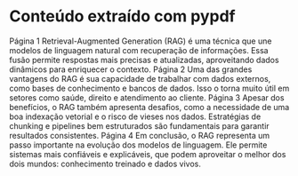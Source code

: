 # Conteúdo extraído com pypdf

Página 1
    Retrieval-Augmented Generation (RAG) é uma técnica que une modelos de linguagem natural
com recuperação de informações.
    Essa fusão permite respostas mais precisas e atualizadas, aproveitando dados dinâmicos para
enriquecer o contexto.
Página 2
    Uma das grandes vantagens do RAG é sua capacidade de trabalhar com dados externos, como
bases de conhecimento e bancos de dados.
    Isso o torna muito útil em setores como saúde, direito e atendimento ao cliente.
Página 3
    Apesar dos benefícios, o RAG também apresenta desafios, como a necessidade de uma boa
indexação vetorial e o risco de vieses nos dados.
    Estratégias de chunking e pipelines bem estruturados são fundamentais para garantir resultados
consistentes.
Página 4
    Em conclusão, o RAG representa um passo importante na evolução dos modelos de linguagem.
    Ele permite sistemas mais confiáveis e explicáveis, que podem aproveitar o melhor dos dois
mundos: conhecimento treinado e dados vivos.
